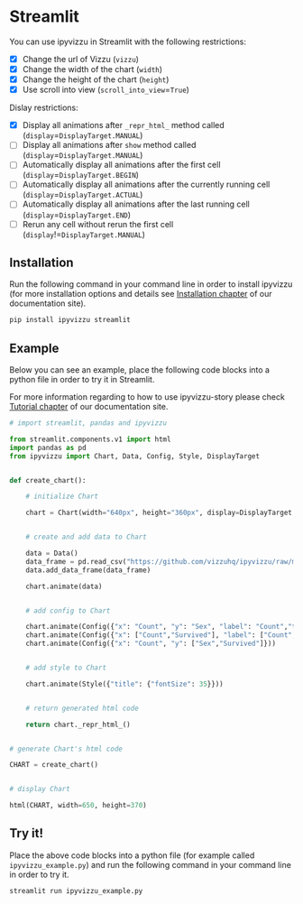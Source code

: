 # Streamlit

You can use ipyvizzu in Streamlit with the following restrictions:

- [x] Change the url of Vizzu (`vizzu`)
- [x] Change the width of the chart (`width`)
- [x] Change the height of the chart (`height`)
- [x] Use scroll into view (`scroll_into_view`=`True`)

Dislay restrictions:

- [x] Display all animations after `_repr_html_` method called (`display`=`DisplayTarget.MANUAL`)
- [ ] Display all animations after `show` method called (`display`=`DisplayTarget.MANUAL`)
- [ ] Automatically display all animations after the first cell (`display`=`DisplayTarget.BEGIN`)
- [ ] Automatically display all animations after the currently running cell (`display`=`DisplayTarget.ACTUAL`)
- [ ] Automatically display all animations after the last running cell (`display`=`DisplayTarget.END`)
- [ ] Rerun any cell without rerun the first cell (`display`!=`DisplayTarget.MANUAL`)

## Installation

Run the following command in your command line in order to install ipyvizzu (for more installation options and details see [Installation chapter](../installation.md) of our documentation site).

```sh
pip install ipyvizzu streamlit
```

## Example

Below you can see an example, place the following code blocks into a python file in order to try it in Streamlit.

For more information regarding to how to use ipyvizzu-story please check [Tutorial chapter](../tutorial.md) of our documentation site.

```python
# import streamlit, pandas and ipyvizzu

from streamlit.components.v1 import html
import pandas as pd
from ipyvizzu import Chart, Data, Config, Style, DisplayTarget


def create_chart():

    # initialize Chart

    chart = Chart(width="640px", height="360px", display=DisplayTarget.MANUAL)


    # create and add data to Chart

    data = Data()
    data_frame = pd.read_csv("https://github.com/vizzuhq/ipyvizzu/raw/main/docs/examples/stories/titanic/titanic.csv")
    data.add_data_frame(data_frame)

    chart.animate(data)


    # add config to Chart

    chart.animate(Config({"x": "Count", "y": "Sex", "label": "Count","title":"Passengers of the Titanic"}))
    chart.animate(Config({"x": ["Count","Survived"], "label": ["Count","Survived"], "color": "Survived"}))
    chart.animate(Config({"x": "Count", "y": ["Sex","Survived"]}))


    # add style to Chart

    chart.animate(Style({"title": {"fontSize": 35}}))


    # return generated html code

    return chart._repr_html_()


# generate Chart's html code

CHART = create_chart()


# display Chart

html(CHART, width=650, height=370)
```

## Try it!

Place the above code blocks into a python file (for example called `ipyvizzu_example.py`)
and run the following command in your command line in order to try it.

```sh
streamlit run ipyvizzu_example.py
```
